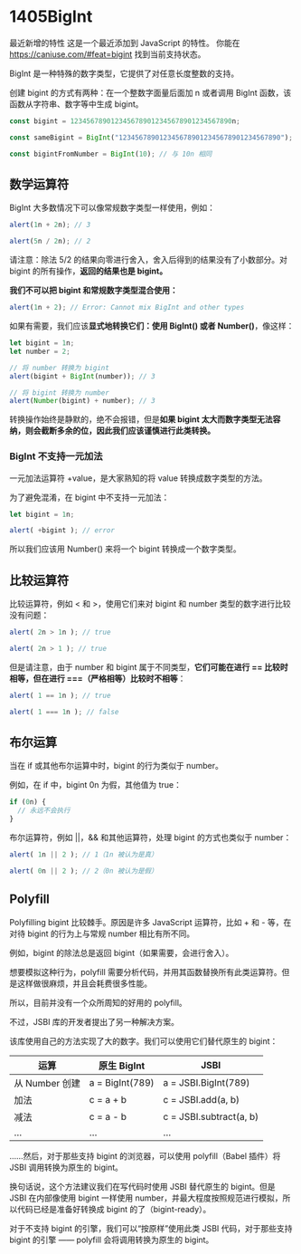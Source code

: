 # 1405BigInt

最近新增的特性
这是一个最近添加到 JavaScript 的特性。 你能在 https://caniuse.com/#feat=bigint 找到当前支持状态。

BigInt 是一种特殊的数字类型，它提供了对任意长度整数的支持。

创建 bigint 的方式有两种：在一个整数字面量后面加 n 或者调用 BigInt 函数，该函数从字符串、数字等中生成 bigint。
```js
const bigint = 1234567890123456789012345678901234567890n;

const sameBigint = BigInt("1234567890123456789012345678901234567890");

const bigintFromNumber = BigInt(10); // 与 10n 相同
```

## 数学运算符
BigInt 大多数情况下可以像常规数字类型一样使用，例如：
```js
alert(1n + 2n); // 3

alert(5n / 2n); // 2
```

请注意：除法 5/2 的结果向零进行舍入，舍入后得到的结果没有了小数部分。对 bigint 的所有操作，**返回的结果也是 bigint。**

**我们不可以把 bigint 和常规数字类型混合使用：**
```js
alert(1n + 2); // Error: Cannot mix BigInt and other types
```

如果有需要，我们应该**显式地转换它们：使用 BigInt() 或者 Number()**，像这样：
```js
let bigint = 1n;
let number = 2;

// 将 number 转换为 bigint
alert(bigint + BigInt(number)); // 3

// 将 bigint 转换为 number
alert(Number(bigint) + number); // 3
```

转换操作始终是静默的，绝不会报错，但是**如果 bigint 太大而数字类型无法容纳，则会截断多余的位，因此我们应该谨慎进行此类转换。**

### BigInt 不支持一元加法
一元加法运算符 +value，是大家熟知的将 value 转换成数字类型的方法。

为了避免混淆，在 bigint 中不支持一元加法：
```js
let bigint = 1n;

alert( +bigint ); // error
```

所以我们应该用 Number() 来将一个 bigint 转换成一个数字类型。

## 比较运算符
比较运算符，例如 < 和 >，使用它们来对 bigint 和 number 类型的数字进行比较没有问题：
```js
alert( 2n > 1n ); // true

alert( 2n > 1 ); // true
```

但是请注意，由于 number 和 bigint 属于不同类型，**它们可能在进行 == 比较时相等，但在进行 ===（严格相等）比较时不相等**：
```js
alert( 1 == 1n ); // true

alert( 1 === 1n ); // false
```

## 布尔运算
当在 if 或其他布尔运算中时，bigint 的行为类似于 number。

例如，在 if 中，bigint 0n 为假，其他值为 true：
```js
if (0n) {
  // 永远不会执行
}
```

布尔运算符，例如 ||，&& 和其他运算符，处理 bigint 的方式也类似于 number：
```js
alert( 1n || 2 ); // 1（1n 被认为是真）

alert( 0n || 2 ); // 2（0n 被认为是假）
```

## Polyfill
Polyfilling bigint 比较棘手。原因是许多 JavaScript 运算符，比如 + 和 - 等，在对待 bigint 的行为上与常规 number 相比有所不同。

例如，bigint 的除法总是返回 bigint（如果需要，会进行舍入）。

想要模拟这种行为，polyfill 需要分析代码，并用其函数替换所有此类运算符。但是这样做很麻烦，并且会耗费很多性能。

所以，目前并没有一个众所周知的好用的 polyfill。

不过，JSBI 库的开发者提出了另一种解决方案。

该库使用自己的方法实现了大的数字。我们可以使用它们替代原生的 bigint：

运算	|原生 BigInt	|JSBI
-|-|-
从 Number 创建	|a = BigInt(789)	|a = JSBI.BigInt(789)
加法	|c = a + b	|c = JSBI.add(a, b)
减法	|c = a - b	|c = JSBI.subtract(a, b)
…	|…	|…

……然后，对于那些支持 bigint 的浏览器，可以使用 polyfill（Babel 插件）将 JSBI 调用转换为原生的 bigint。

换句话说，这个方法建议我们在写代码时使用 JSBI 替代原生的 bigint。但是 JSBI 在内部像使用 bigint 一样使用 number，并最大程度按照规范进行模拟，所以代码已经是准备好转换成 bigint 的了（bigint-ready）。

对于不支持 bigint 的引擎，我们可以“按原样”使用此类 JSBI 代码，对于那些支持 bigint 的引擎 —— polyfill 会将调用转换为原生的 bigint。
